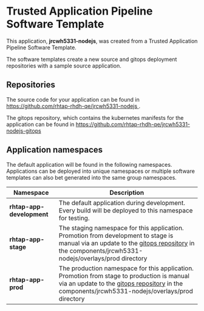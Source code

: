 # Trusted Application Pipeline Software Template

This application, **jrcwh5331-nodejs**, was created from a Trusted Application Pipeline Software Template.

The software templates create a new source and gitops deployment repositories with a sample source application. 

## Repositories

The source code for your application can be found in [https://github.com/rhtap-rhdh-qe/jrcwh5331-nodejs ](https://github.com/rhtap-rhdh-qe/jrcwh5331-nodejs ).
 
The gitops repository, which contains the kubernetes manifests for the application can be found in 
[https://github.com/rhtap-rhdh-qe/jrcwh5331-nodejs-gitops ](https://github.com/rhtap-rhdh-qe/jrcwh5331-nodejs-gitops ) 

## Application namespaces 

The default application will be found in the following namespaces. Applications can be deployed into unique namespaces or multiple software templates can also bet generated into the same group namespaces.  

|  Namespace   |  Description   |  
| -------- | -------- |   
| **rhtap-app-development** | The default application during development. Every build will be deployed to this namespace for testing. | 
| **rhtap-app-stage** | The staging namespace for this application. Promotion from development to stage is manual via an update to the [gitops repository](https://github.com/rhtap-rhdh-qe/jrcwh5331-nodejs-gitops ) in the components/jrcwh5331-nodejs/overlays/prod directory |  
| **rhtap-app-prod** | The production namespace for this application. Promotion from stage to production is manual via an update to the [gitops repository](https://github.com/rhtap-rhdh-qe/jrcwh5331-nodejs-gitops ) in the components/jrcwh5331-nodejs/overlays/prod directory | 